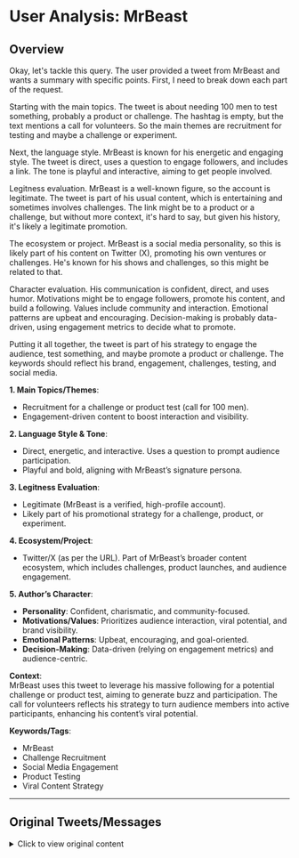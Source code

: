 # User Analysis: MrBeast

## Overview

<think>
Okay, let's tackle this query. The user provided a tweet from MrBeast and wants a summary with specific points. First, I need to break down each part of the request.

Starting with the main topics. The tweet is about needing 100 men to test something, probably a product or challenge. The hashtag is empty, but the text mentions a call for volunteers. So the main themes are recruitment for testing and maybe a challenge or experiment.

Next, the language style. MrBeast is known for his energetic and engaging style. The tweet is direct, uses a question to engage followers, and includes a link. The tone is playful and interactive, aiming to get people involved.

Legitness evaluation. MrBeast is a well-known figure, so the account is legitimate. The tweet is part of his usual content, which is entertaining and sometimes involves challenges. The link might be to a product or a challenge, but without more context, it's hard to say, but given his history, it's likely a legitimate promotion.

The ecosystem or project. MrBeast is a social media personality, so this is likely part of his content on Twitter (X), promoting his own ventures or challenges. He's known for his shows and challenges, so this might be related to that.

Character evaluation. His communication is confident, direct, and uses humor. Motivations might be to engage followers, promote his content, and build a following. Values include community and interaction. Emotional patterns are upbeat and encouraging. Decision-making is probably data-driven, using engagement metrics to decide what to promote.

Putting it all together, the tweet is part of his strategy to engage the audience, test something, and maybe promote a product or challenge. The keywords should reflect his brand, engagement, challenges, testing, and social media.
</think>

**1. Main Topics/Themes**:  
- Recruitment for a challenge or product test (call for 100 men).  
- Engagement-driven content to boost interaction and visibility.  

**2. Language Style & Tone**:  
- Direct, energetic, and interactive. Uses a question to prompt audience participation.  
- Playful and bold, aligning with MrBeast’s signature persona.  

**3. Legitness Evaluation**:  
- Legitimate (MrBeast is a verified, high-profile account).  
- Likely part of his promotional strategy for a challenge, product, or experiment.  

**4. Ecosystem/Project**:  
- Twitter/X (as per the URL). Part of MrBeast’s broader content ecosystem, which includes challenges, product launches, and audience engagement.  

**5. Author’s Character**:  
- **Personality**: Confident, charismatic, and community-focused.  
- **Motivations/Values**: Prioritizes audience interaction, viral potential, and brand visibility.  
- **Emotional Patterns**: Upbeat, encouraging, and goal-oriented.  
- **Decision-Making**: Data-driven (relying on engagement metrics) and audience-centric.  

**Context**:  
MrBeast uses this tweet to leverage his massive following for a potential challenge or product test, aiming to generate buzz and participation. The call for volunteers reflects his strategy to turn audience members into active participants, enhancing his content’s viral potential.  

**Keywords/Tags**:  
- MrBeast  
- Challenge Recruitment  
- Social Media Engagement  
- Product Testing  
- Viral Content Strategy
---
## Original Tweets/Messages

<details>
<summary>Click to view original content</summary>

| Type | Content |
|------|---------|
| tweets | "{\"bookmarkCount\":21834,\"conversationId\":\"1916889284004426042\",\"hashtags\":[],\"id\":\"1916889284004426042\",\"isQuoted\":false,\"isRetweet\":false,\"language\":\"en\",\"likes\":563327,\"name\":\"MrBeast\",\"mentions\":[],\"permanentUrl\":\"https://x.com/MrBeast/status/1916889284004426042\",\"photos\":[{\"id\":\"1916889278027628548\",\"url\":\"https://pbs.twimg.com/media/GpoopGqXgAQFa3b.jpg\"}],\"poll\":null,\"quotes\":8403,\"replies\":35738,\"retweets\":24229,\"text\":\"Need 100 men to test this, any volunteers? https://t.co/p2iQvOWbYJ\",\"thread\":[],\"timeParsed\":\"2025-04-28T16:16:34.000Z\",\"timestamp\":1745856994,\"urls\":[],\"userId\":\"2455740283\",\"username\":\"MrBeast\",\"videos\":[],\"views\":45092954}" |
| messages | Need 100 men to test this, any volunteers? https://t.co/p2iQvOWbYJ |

</details>
